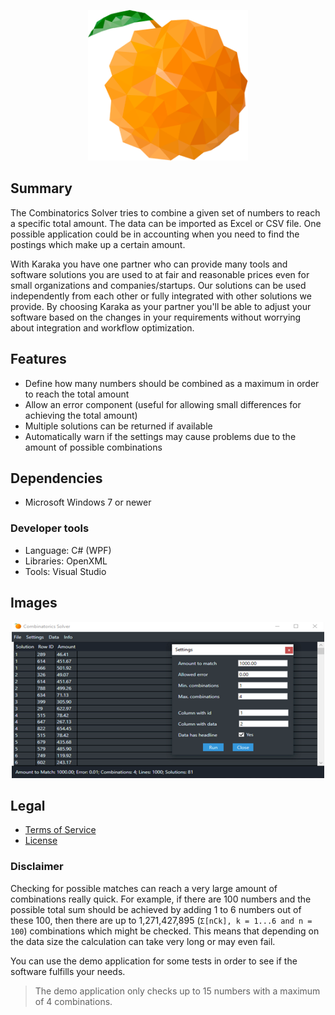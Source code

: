 <p align="center"><img src="https://raw.githubusercontent.com/Karaka-Management/Assets/master/art/logo.png" width="256" alt="Logo"></p>

## Summary

The Combinatorics Solver tries to combine a given set of numbers to reach a specific total amount. The data can be imported as Excel or CSV file. One possible application could be in accounting when you need to find the postings which make up a certain amount.

With Karaka you have one partner who can provide many tools and software solutions you are used to at fair and reasonable prices even for small organizations and companies/startups. Our solutions can be used independently from each other or fully integrated with other solutions we provide. By choosing Karaka as your partner you'll be able to adjust your software based on the changes in your requirements without worrying about integration and workflow optimization.

## Features

* Define how many numbers should be combined as a maximum in order to reach the total amount
* Allow an error component (useful for allowing small differences for achieving the total amount)
* Multiple solutions can be returned if available
* Automatically warn if the settings may cause problems due to the amount of possible combinations

## Dependencies

* Microsoft Windows 7 or newer

### Developer tools

* Language: C# (WPF)
* Libraries: OpenXML
* Tools: Visual Studio

## Images

<p align="center"><img src="img/CombinatoricsSolver_splash2.png" alt="UI"></p>

## Legal

* [Terms of Service](https://jingga.app/en/terms)
* [License](https://github.com/Karaka-Management/CombinatoricsSolverApp/blob/master/LICENSE.txt)

### Disclaimer

Checking for possible matches can reach a very large amount of combinations really quick. For example, if there are 100 numbers and the possible total sum should be achieved by adding 1 to 6 numbers out of these 100, then there are up to 1,271,427,895 (`Σ[nCk], k = 1...6 and n = 100`) combinations which might be checked. This means that depending on the data size the calculation can take very long or may even fail.

You can use the demo application for some tests in order to see if the software fulfills your needs.

> The demo application only checks up to 15 numbers with a maximum of 4 combinations.
